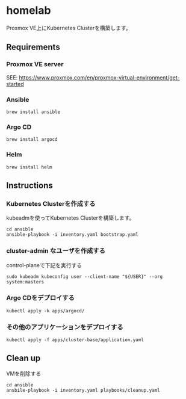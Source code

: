 # homelab

Proxmox VE上にKubernetes Clusterを構築します。

## Requirements

### Proxmox VE server

SEE: https://www.proxmox.com/en/proxmox-virtual-environment/get-started

### Ansible

```
brew install ansible
```

### Argo CD

```
brew install argocd
```

### Helm

```
brew install helm
```

## Instructions

### Kubernetes Clusterを作成する

kubeadmを使ってKubernetes Clusterを構築します。

```
cd ansible
ansible-playbook -i inventory.yaml bootstrap.yaml
```

### cluster-admin なユーザを作成する

control-planeで下記を実行する

```
sudo kubeadm kubeconfig user --client-name "${USER}" --org system:masters
```

### Argo CDをデプロイする

```
kubectl apply -k apps/argocd/
```

### その他のアプリケーションをデプロイする

```
kubectl apply -f apps/cluster-base/application.yaml
```

## Clean up

VMを削除する

```
cd ansible
ansbile-playbook -i inventory.yaml playbooks/cleanup.yaml
```

